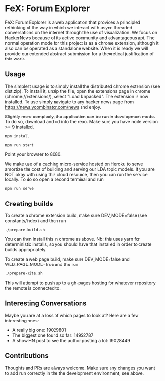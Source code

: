 # FeX: Forum Explorer

FeX: Forum Explorer is a web application that provides a principled rethinking of the way in which we interact with async threaded conversations on the internet through the use of visualization. We focus on HackerNews because of its active community and advantageous api. The normal operation mode for this project is as a chrome extension, although it also can be operated as a standalone website. When it is ready we will provide our extended abstract submission for a theoretical justification of this work.

## Usage

The simplest usage is to simply install the distributed chrome extension (see dist.zip). To install it, unzip the file, open the extensions page in chrome (chrome://extensions/), select "Load Unpacked". The extension is now installed. To use simply navigate to any hacker news page from https://news.ycombinator.com/news and enjoy.

Slightly more complexly, the application can be run in development mode. To do so, download and cd into the repo. Make sure you have node version >= 9 installed.  

```sh
npm install

npm run start
```
Point your browser to 8080.

We make use of a caching micro-service hosted on Heroku to serve amortize the cost of building and serving our LDA topic models. If you are NOT okay with using this cloud resource, then you can run the service locally. To do so open a second terminal and run

```sh
npm run serve
```

## Creating builds

To create a chrome extension build, make sure DEV_MODE=false (see constants/index) and then run

```sh
./prepare-build.sh
```
You can then install this in chrome as above. Nb: this uses yarn for deterministic installs, so you should have that installed in order to create builds appropriately.

To create a web page build, make sure DEV_MODE=false and WEB_PAGE_MODE=true and the run

```sh
./prepare-site.sh
```

This will attempt to push up to a gh-pages hosting for whatever repository the remote is connected to.

## Interesting Conversations

Maybe you are at a loss of which pages to look at? Here are a few interesting ones:
- A really big one: 19029801
- The biggest one found so far: 14952787
- A show HN post to see the author posting a lot: 19028449

## Contributions

Thoughts and PRs are always welcome. Make sure any changes you want to add run correctly in the the development environment, see above.
